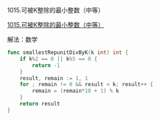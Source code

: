 1015.可被K整除的最小整数（中等）

[1015.可被K整除的最小整数（中等）](https://leetcode.cn/problems/smallest-integer-divisible-by-k/)



解法：数学

```go
func smallestRepunitDivByK(k int) int {
	if k%2 == 0 || k%5 == 0 {
		return -1
	}
	result, remain := 1, 1
	for ; remain != 0 && result < k; result++ {
		remain = (remain*10 + 1) % k
	}
	return result
}
```


